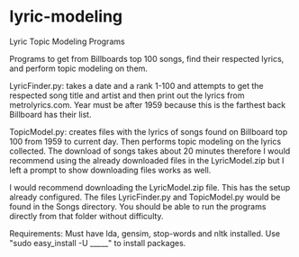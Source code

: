 # lyric-modeling

Lyric Topic Modeling Programs

Programs to get from Billboards top 100 songs, find their respected lyrics, and perform topic modeling on them.

LyricFinder.py: takes a date and a rank 1-100 and attempts to get the respected song title and artist and then print out the lyrics from metrolyrics.com. Year must be after 1959 because this is the farthest back Billboard has their list. 

TopicModel.py:  creates files with the lyrics of songs found on Billboard top 100 from 1959 to current day. Then performs topic modeling on the lyrics collected. The download of songs takes about 20 minutes therefore I would recommend using the already downloaded files in the LyricModel.zip but I left a prompt to show downloading files works as well. 


I would recommend downloading the LyricModel.zip file. This has the setup already configured. The files LyricFinder.py and TopicModel.py would be found in the Songs directory. You should be able to run the programs directly from that folder without difficulty.

Requirements: Must have lda, gensim, stop-words and nltk installed. Use "sudo easy_install -U _____" to install packages. 
